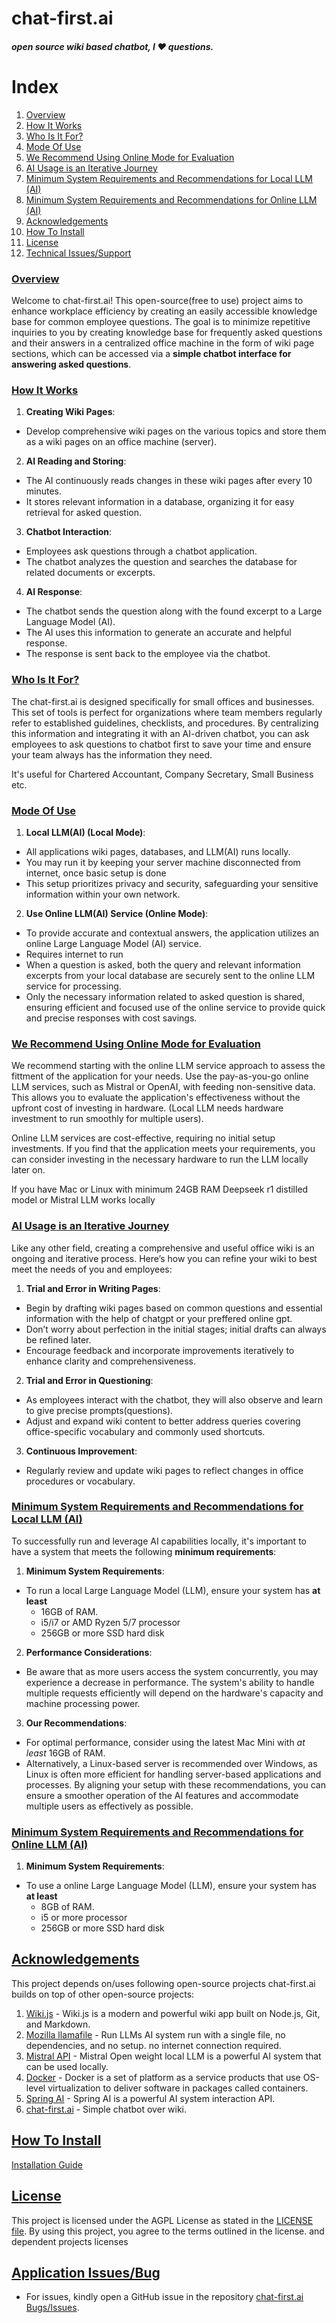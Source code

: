 # chat-first.ai
##### open source wiki based chatbot, I ❤️ questions.

# Index
1. [Overview](#overview)
2. [How It Works](#how-it-works)
3. [Who Is It For?](#who-is-it-for)
4. [Mode Of Use](#mode-of-use)
5. [We Recommend Using Online Mode for Evaluation](#we-recommend-using-online-mode-for-evaluation)
6. [AI Usage is an Iterative Journey](#ai-usage-is-also-iterativetrail-to-perfection-journey)
7. [Minimum System Requirements and Recommendations for Local LLM (AI)](#minimum-system-requirements-and-recommendations-for-local-llm-ai)
8. [Minimum System Requirements and Recommendations for Online LLM (AI)](#minimum-system-requirements-and-recommendations-for-online-llm-ai)
9. [Acknowledgements](#acknowledgements)
10. [How To Install](#how-to-install)
11. [License](#license)
12. [Technical Issues/Support](#technical-issuessupport)

### [Overview](#overview)
Welcome to chat-first.ai! This open-source(free to use) project aims to enhance workplace efficiency by creating an easily accessible knowledge base for common employee questions. The goal is to minimize repetitive inquiries to you by creating knowledge base for frequently asked questions and their answers in a centralized office machine in the form of wiki page sections, which can be accessed via a **simple chatbot interface for answering asked questions**.

### [How It Works](#how-it-works)
1. **Creating Wiki Pages**:
- Develop comprehensive wiki pages on the various topics and store them as a wiki pages on an office machine (server).
2. **AI Reading and Storing**:
- The AI continuously reads changes in these wiki pages after every 10 minutes.
- It stores relevant information in a database, organizing it for easy retrieval for asked question.
3. **Chatbot Interaction**:
- Employees ask questions through a chatbot application.
- The chatbot analyzes the question and searches the database for related documents or excerpts.
4. **AI Response**:
- The chatbot sends the question along with the found excerpt to a Large Language Model (AI).
- The AI uses this information to generate an accurate and helpful response.
- The response is sent back to the employee via the chatbot.

### [Who Is It For?](#who-is-it-for)
The chat-first.ai is designed specifically for small offices and businesses. This set of tools is perfect for organizations where team members regularly refer to established guidelines, checklists, and procedures. By centralizing this information and integrating it with an AI-driven chatbot, you can ask employees to ask questions to chatbot first to save your time and ensure your team always has the information they need.

It's useful for Chartered Accountant, Company Secretary, Small Business etc.

### [Mode Of Use](#mode-of-use)
1. **Local LLM(AI) (Local Mode)**:
- All applications wiki pages, databases, and LLM(AI) runs locally.
- You may run it by keeping your server machine disconnected from internet, once basic setup is done
- This setup prioritizes privacy and security, safeguarding your sensitive information within your own network.
2. **Use Online LLM(AI) Service (Online Mode)**:
- To provide accurate and contextual answers, the application utilizes an online Large Language Model (AI) service.
- Requires internet to run
- When a question is asked, both the query and relevant information excerpts from your local database are securely sent to the online LLM service for processing.
- Only the necessary information related to asked question is shared, ensuring efficient and focused use of the online service to provide quick and precise responses with cost savings.

### [We Recommend Using Online Mode for Evaluation](#we-recommend-using-online-mode-for-evaluation)
We recommend starting with the online LLM service approach to assess the fittment of the application for your needs. Use the pay-as-you-go online LLM services, such as Mistral or OpenAI, with feeding non-sensitive data. This allows you to evaluate the application's effectiveness without the upfront cost of investing in hardware. (Local LLM needs hardware investment to run smoothly for multiple users).

Online LLM services are cost-effective, requiring no initial setup investments. If you find that the application meets your requirements, you can consider investing in the necessary hardware to run the LLM locally later on.

If you have Mac or Linux with minimum 24GB RAM Deepseek r1 distilled model or Mistral LLM works locally

### [AI Usage is an Iterative Journey](#ai-usage-is-also-iterativetrail-to-perfection-journey)
Like any other field, creating a comprehensive and useful office wiki is an ongoing and iterative process. Here’s how you can refine your wiki to best meet the needs of you and employees:
1. **Trial and Error in Writing Pages**:
- Begin by drafting wiki pages based on common questions and essential information with the help of chatgpt or your preffered online gpt.
- Don’t worry about perfection in the initial stages; initial drafts can always be refined later.
- Encourage feedback and incorporate improvements iteratively to enhance clarity and comprehensiveness.
2. **Trial and Error in Questioning**:
- As employees interact with the chatbot, they will also observe and learn to give precise prompts(questions).
- Adjust and expand wiki content to better address queries covering office-specific vocabulary and commonly used shortcuts.
3. **Continuous Improvement**:
- Regularly review and update wiki pages to reflect changes in office procedures or vocabulary.

### [Minimum System Requirements and Recommendations for Local LLM (AI)](#minimum-system-requirements-and-recommendations-for-local-llm-ai)
To successfully run and leverage AI capabilities locally, it's important to have a system that meets the following **minimum requirements**:
1. **Minimum System Requirements**:
- To run a local Large Language Model (LLM), ensure your system has **at least**
    - 16GB of RAM.
    - i5/i7 or AMD Ryzen 5/7 processor
    - 256GB or more SSD hard disk
2. **Performance Considerations**:
- Be aware that as more users access the system concurrently, you may experience a decrease in performance. The system's ability to handle multiple requests efficiently will depend on the hardware's capacity and machine processing power.
3. **Our Recommendations**:
- For optimal performance, consider using the latest Mac Mini with *at least* 16GB of RAM.
- Alternatively, a Linux-based server is recommended over Windows, as Linux is often more efficient for handling server-based applications and processes.
  By aligning your setup with these recommendations, you can ensure a smoother operation of the AI features and accommodate multiple users as effectively as possible.

### [Minimum System Requirements and Recommendations for Online LLM (AI)](#minimum-system-requirements-and-recommendations-for-online-llm-ai)
1. **Minimum System Requirements**:
- To use a online Large Language Model (LLM), ensure your system has **at least**
    - 8GB of RAM.
    - i5 or more processor
    - 256GB or more SSD hard disk

## [Acknowledgements](#acknowledgements)
This project depends on/uses following open-source projects
chat-first.ai builds on top of other open-source projects:
1. [Wiki.js](https://wiki.js.org/) - Wiki.js is a modern and powerful wiki app built on Node.js, Git, and Markdown.
2. [Mozilla llamafile](https://github.com/Mozilla-Ocho/llamafile) - Run LLMs AI system run with a single file, no dependencies, and no setup. no internet connection required.
3. [Mistral API](https://mistral-api.com/) - Mistral Open weight local LLM is a powerful AI system that can be used locally.
4. [Docker](https://www.docker.com/) - Docker is a set of platform as a service products that use OS-level virtualization to deliver software in packages called containers.
5. [Spring AI](https://spring.io) - Spring AI is a powerful AI system interaction API.
6. [chat-first.ai](https://spring.io) - Simple chatbot over wiki.

## [How To Install](#how-to-install)
[Installation Guide](docs/installation.md)

## [License](#license)
This project is licensed under the AGPL License as stated in the [LICENSE file](https://github.com/ameypotnis/chat-first.ai/blob/main/LICENSE).
By using this project, you agree to the terms outlined in the license. and dependent projects licenses

## [Application Issues/Bug](#technical-issuessupport)
- For issues, kindly open a GitHub issue in the repository [chat-first.ai Bugs/Issues](https://github.com/ameypotnis/chat-first.ai/issues).
